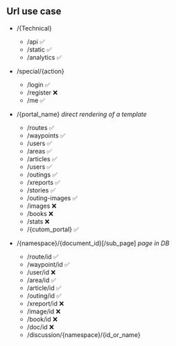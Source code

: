 ## Url use case

* /{Technical}
  * /api :white_check_mark:
  * /static :white_check_mark:
  * /analytics :white_check_mark:

* /special/{action}
  * /login :white_check_mark:
  * /register :x:
  * /me :white_check_mark:

* /{portal_name}  *direct rendering of a template*
  * /routes :white_check_mark:
  * /waypoints :white_check_mark:
  * /users :white_check_mark:
  * /areas :white_check_mark:
  * /articles :white_check_mark:
  * /users :white_check_mark:
  * /outings :white_check_mark:
  * /xreports :white_check_mark:
  * /stories :white_check_mark:
  * /outing-images :white_check_mark:
  * /images :x:
  * /books :x:
  * /stats :x:
  * /{cutom_portal} :white_check_mark:

* /{namespace}/{document_id}[/sub_page] *page in DB*
  * /route/id :white_check_mark:
  * /waypoint/id :white_check_mark:
  * /user/id :x:
  * /area/id :white_check_mark:
  * /article/id :white_check_mark:
  * /outing/id :white_check_mark:
  * /xreport/id :x:
  * /image/id :x:
  * /book/id :x:
  * /doc/id  :x:
  * /discussion/{namespace}/{id_or_name}
  
